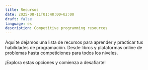 ```yaml
---
title: Recursos
date: 2025-08-11T01:40:00+02:00
draft: false
language: es
description: Competitive programming resources
---
```


<p class="mb-8 font-light text-center text-gray-500 lg:mb-16 dark:text-gray-400 sm:text-xl">
  Aquí te dejamos una lista de recursos para aprender y practicar tus habilidades de programación. Desde libros y plataformas online de problemas hasta competiciones para todos los niveles.
</p>
<p class="mb-8 font-light text-center text-gray-500 lg:mb-16 dark:text-gray-400 sm:text-xl">
  ¡Explora estas opciones y comienza a desafiarte!
</p>
